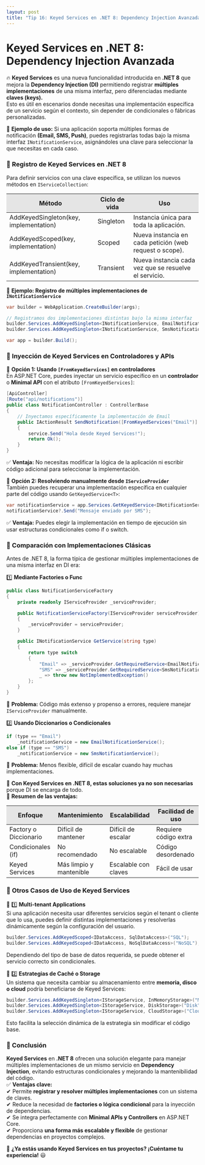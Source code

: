 ```yaml
---
layout: post
title: "Tip 16: Keyed Services en .NET 8: Dependency Injection Avanzada"
---
```

# Keyed Services en .NET 8: Dependency Injection Avanzada  

🔥 **Keyed Services** es una nueva funcionalidad introducida en **.NET 8** que mejora la **Dependency Injection (DI)** permitiendo registrar **múltiples implementaciones** de una misma interfaz, pero diferenciadas mediante **claves (keys).**  
Esto es útil en escenarios donde necesitas una implementación específica de un servicio según el contexto, sin depender de condicionales o fábricas personalizadas.  

🔹 **Ejemplo de uso:** Si una aplicación soporta múltiples formas de notificación **(Email, SMS, Push)**, puedes registrarlas todas bajo la misma interfaz ```INotificationService```, asignándoles una clave para seleccionar la que necesitas en cada caso.  

### 🔹 Registro de Keyed Services en .NET 8
Para definir servicios con una clave específica, se utilizan los nuevos métodos en ```IServiceCollection```:  
<table>
  <thead>
    <tr style="background-color: #e5e5e5">
      <th>Método</th>
      <th>Ciclo de vida</th>
      <th>Uso</th>
    </tr>
  </thead>
  <tbody>
    <tr>
      <td>AddKeyedSingleton<TService>(key, implementation)</td>
      <td>Singleton</td>
      <td>Instancia única para toda la aplicación.</td>
    </tr>
    <tr>
      <td>AddKeyedScoped<TService>(key, implementation)</td>
      <td>Scoped</td>
      <td>Nueva instancia en cada petición (web request o scope).</td>
    </tr>
    <tr>
      <td>AddKeyedTransient<TService>(key, implementation)</td>
      <td>Transient</td>
      <td>Nueva instancia cada vez que se resuelve el servicio.</td>
    </tr>
  </tbody>
</table>
        
📌 **Ejemplo: Registro de múltiples implementaciones de ```INotificationService```**
```c#
var builder = WebApplication.CreateBuilder(args);

// Registramos dos implementaciones distintas bajo la misma interfaz
builder.Services.AddKeyedSingleton<INotificationService, EmailNotificationService>("Email");
builder.Services.AddKeyedSingleton<INotificationService, SmsNotificationService>("SMS");

var app = builder.Build();
```
### 🔹 Inyección de Keyed Services en Controladores y APIs 
🔸 **Opción 1: Usando ```[FromKeyedServices]``` en controladores**  
En ASP.NET Core, puedes inyectar un servicio específico en un **controlador** o **Minimal API** con el atributo ```[FromKeyedServices]```:
```c#
[ApiController]
[Route("api/notifications")]
public class NotificationController : ControllerBase
{
    // Inyectamos específicamente la implementación de Email
    public IActionResult SendNotification([FromKeyedServices("Email")] INotificationService service)
    {
        service.Send("Hola desde Keyed Services!");
        return Ok();
    }
}
```
✅ **Ventaja:** No necesitas modificar la lógica de la aplicación ni escribir código adicional para seleccionar la implementación.  

🔸 **Opción 2: Resolviendo manualmente desde ```IServiceProvider```**  
También puedes recuperar una implementación específica en cualquier parte del código usando ```GetKeyedService<T>```:
```c#
var notificationService = app.Services.GetKeyedService<INotificationService>("SMS");
notificationService?.Send("Mensaje enviado por SMS");
```
✅ **Ventaja:** Puedes elegir la implementación en tiempo de ejecución sin usar estructuras condicionales como if o switch.  

### 🔹 Comparación con Implementaciones Clásicas
Antes de .NET 8, la forma típica de gestionar múltiples implementaciones de una misma interfaz en DI era:

1️⃣ **Mediante Factories o Func<T>**
```c#
public class NotificationServiceFactory
{
    private readonly IServiceProvider _serviceProvider;

    public NotificationServiceFactory(IServiceProvider serviceProvider)
    {
        _serviceProvider = serviceProvider;
    }

    public INotificationService GetService(string type)
    {
        return type switch
        {
            "Email" => _serviceProvider.GetRequiredService<EmailNotificationService>(),
            "SMS" => _serviceProvider.GetRequiredService<SmsNotificationService>(),
            _ => throw new NotImplementedException()
        };
    }
}
```
📌 **Problema:** Código más extenso y propenso a errores, requiere manejar ```IServiceProvider``` manualmente.  

2️⃣ **Usando Diccionarios o Condicionales**
```c#
if (type == "Email")
    _notificationService = new EmailNotificationService();
else if (type == "SMS")
    _notificationService = new SmsNotificationService();
```
📌 **Problema:** Menos flexible, difícil de escalar cuando hay muchas implementaciones.  

🔹 **Con Keyed Services en .NET 8, estas soluciones ya no son necesarias** porque DI se encarga de todo.  
📌 **Resumen de las ventajas:**
<table>
  <thead>
    <tr style="background-color: #e5e5e5">
      <th>Enfoque</th>
      <th>Mantenimiento</th>
      <th>Escalabilidad</th>
      <th>Facilidad de uso</th>
    </tr>
  </thead>
  <tbody>
    <tr>
      <td>Factory o Diccionario</td>
      <td>Difícil de mantener</td>
      <td>Difícil de escalar</td>
      <td>Requiere código extra</td>
    </tr>
    <tr>
      <td>Condicionales (if)</td>
      <td>No recomendado</td>
      <td>No escalable</td>
      <td>Código desordenado</td>
    </tr>
    <tr>
      <td>Keyed Services</td>
      <td>Más limpio y mantenible</td>
      <td>Escalable con claves</td>
      <td>Fácil de usar</td>
    </tr>
  </tbody>
</table>

### 🔹 Otros Casos de Uso de Keyed Services
📌 1️⃣ **Multi-tenant Applications**  
Si una aplicación necesita usar diferentes servicios según el tenant o cliente que lo usa, puedes definir distintas implementaciones y resolverlas dinámicamente según la configuración del usuario.
```c#
builder.Services.AddKeyedScoped<IDataAccess, SqlDataAccess>("SQL");
builder.Services.AddKeyedScoped<IDataAccess, NoSqlDataAccess>("NoSQL");
```
Dependiendo del tipo de base de datos requerida, se puede obtener el servicio correcto sin condicionales.  

📌 2️⃣ **Estrategias de Caché o Storage**  
Un sistema que necesita cambiar su almacenamiento entre **memoria, disco o cloud** podría beneficiarse de Keyed Services:
```c#
builder.Services.AddKeyedSingleton<IStorageService, InMemoryStorage>("Memory");
builder.Services.AddKeyedSingleton<IStorageService, DiskStorage>("Disk");
builder.Services.AddKeyedSingleton<IStorageService, CloudStorage>("Cloud");
```
Esto facilita la selección dinámica de la estrategia sin modificar el código base.

### 📌 Conclusión
**Keyed Services** en **.NET 8** ofrecen una solución elegante para manejar múltiples implementaciones de un mismo servicio en **Dependency Injection**, evitando estructuras condicionales y mejorando la mantenibilidad del código.  
✅ **Ventajas clave:**  
✔ Permite **registrar y resolver múltiples implementaciones** con un sistema de claves.  
✔ Reduce la necesidad de **factories o lógica condicional** para la inyección de dependencias.  
✔ Se integra perfectamente con **Minimal APIs y Controllers** en ASP.NET Core.  
✔ Proporciona **una forma más escalable y flexible** de gestionar dependencias en proyectos complejos.  

🚀 **¿Ya estás usando Keyed Services en tus proyectos? ¡Cuéntame tu experiencia!** 😃
